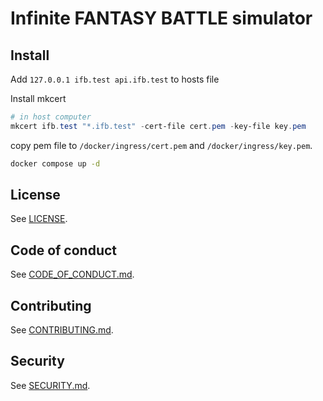 # Infinite FANTASY BATTLE simulator

## Install

Add `127.0.0.1 ifb.test api.ifb.test` to hosts file

Install mkcert

```ps1
# in host computer
mkcert ifb.test "*.ifb.test" -cert-file cert.pem -key-file key.pem
```

copy pem file to `/docker/ingress/cert.pem` and `/docker/ingress/key.pem`.

```sh
docker compose up -d
```

## License

See [LICENSE](LICENSE).

## Code of conduct

See [CODE_OF_CONDUCT.md](CODE_OF_CONDUCT.md).

## Contributing

See [CONTRIBUTING.md](CONTRIBUTING.md).

## Security

See [SECURITY.md](SECURITY.md).
